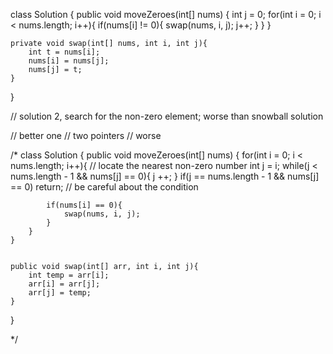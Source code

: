 class Solution {
    public void moveZeroes(int[] nums) {
        int j = 0;
        for(int i = 0; i < nums.length; i++){
            if(nums[i] != 0){
                swap(nums, i, j);
                j++;
            }
        }
    }

    private void swap(int[] nums, int i, int j){
        int t = nums[i];
        nums[i] = nums[j];
        nums[j] = t;
    }
}

// solution 2, search for the non-zero element; worse than snowball solution

// better one
// two pointers
// worse 

/*
class Solution {
    public void moveZeroes(int[] nums) {
        for(int i = 0; i < nums.length; i++){
            // locate the nearest non-zero number
            int j = i;
            while(j < nums.length - 1 && nums[j] == 0){
                j ++;
            }
            if(j == nums.length - 1 && nums[j] == 0) return;   // be careful about the condition
            
            if(nums[i] == 0){
                swap(nums, i, j);
            }
        }
    }
    
    
    public void swap(int[] arr, int i, int j){
        int temp = arr[i];
        arr[i] = arr[j];
        arr[j] = temp;
    }
}


*/
